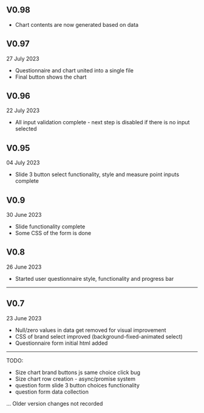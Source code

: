 ## V0.98 ##
- Chart contents are now generated based on data
## V0.97 ##
27 July 2023
- Questionnaire and chart united into a single file
- Final button shows the chart
## V0.96 ##
22 July 2023
- All input validation complete - next step is disabled if there is no input selected

## V0.95 ##
04 July 2023
- Slide 3 button select functionality, style and measure point inputs complete

## V0.9 ##
30 June 2023
- Slide functionality complete
- Some CSS of the form is done

## V0.8 ##
26 June 2023

- Started user questionnaire style, functionality and progress bar

---
## V0.7 ##
23 June 2023

- Null/zero values in data get removed for visual improvement
- CSS of brand select improved (background-fixed-animated select)
- Questionnaire form initial html added

---

TODO:
- Size chart brand buttons js same choice click bug
- Size chart row creation - async/promise system
- question form slide 3 button choices functionality
- question form data collection


...
Older version changes not recorded